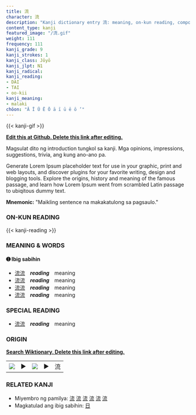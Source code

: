 ```yaml
---
title: 流
character: 流
description: "Kanji dictionary entry 流: meaning, on-kun reading, compounds, origin, related kanji"
content_type: kanji
featured_image: "/流.gif"
weight: 111
frequency: 111
kanji_grade: 9
kanji_strokes: 1
kanji_class: Jōyō
kanji_jlpt: N1
kanji_radical: 
kanji_reading: 
- DAI
- TAI
- oo-kii
kanji_meaning:
- malaki
chōon: "Ā Ī Ū Ē Ō ā ī ū ē ō ’"
---
```

[//]: # (Don't edit the line below. Kanji animated GIF code is automatically generated.)
{{< kanji-gif >}}

[//]: # (Edit below this line.)

**[Edit this at Github. Delete this link after editing.](https://github.com/tim0g/tim/tree/main/content/kanji/流/index.md)**

Magsulat dito ng introduction tungkol sa kanji. Mga opinions, impressions, suggestions, trivia, ang kung ano-ano pa.

Generate Lorem Ipsum placeholder text for use in your graphic, print and web layouts, and discover plugins for your favorite writing, design and blogging tools. Explore the origins, history and meaning of the famous passage, and learn how Lorem Ipsum went from scrambled Latin passage to ubiqitous dummy text.
 
**Mnemonic:** "Maikling sentence na makakatulong sa pagsaulo."

### ON-KUN READING

[//]: # (Don't edit the line below. ON-KUN READING code is automatically generated.)
{{< kanji-reading >}}

### MEANING & WORDS

#### ➊ **Ibig sabihin**
  - [流](../流)[流](../流)　***reading***　meaning
  - [流](../流)[流](../流)　***reading***　meaning
  - [流](../流)[流](../流)　***reading***　meaning
  - [流](../流)[流](../流)　***reading***　meaning

### SPECIAL READING
  - [流](../流)[流](../流)　***reading***　meaning

### ORIGIN

**[Search Wiktionary. Delete this link after editing.](https://wiktionary.org/wiki/流)**
<table class="kanji-table"><tr><td>
<img src="60px-流-bronze.svg.png">
</td><td>▶</td><td>
<img src="60px-流-oracle.svg.png">
</td><td>▶</td>
<td class="kanji-origin">流</td>
</tr></table>

### RELATED KANJI
- Miyembro ng pamilya: [流](../流) [流](../流) [流](../流) [流](../流) [流](../流) [流](../流)
- Magkatulad ang ibig sabihin: [日](../日)
